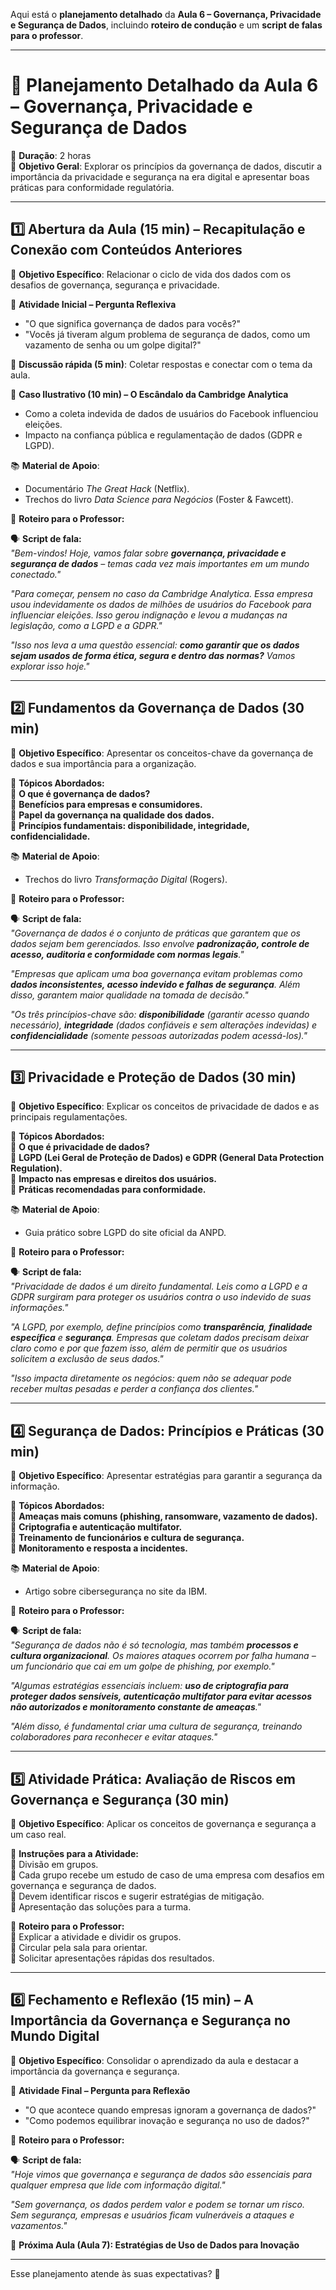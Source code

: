 Aqui está o **planejamento detalhado** da **Aula 6 – Governança, Privacidade e Segurança de Dados**, incluindo **roteiro de condução** e um **script de falas para o professor**.

---

# **📌 Planejamento Detalhado da Aula 6 – Governança, Privacidade e Segurança de Dados**

📅 **Duração**: 2 horas  
🎯 **Objetivo Geral**: Explorar os princípios da governança de dados, discutir a importância da privacidade e segurança na era digital e apresentar boas práticas para conformidade regulatória.

---

## **1️⃣ Abertura da Aula (15 min) – Recapitulação e Conexão com Conteúdos Anteriores**

🎯 **Objetivo Específico**: Relacionar o ciclo de vida dos dados com os desafios de governança, segurança e privacidade.

📌 **Atividade Inicial – Pergunta Reflexiva**

- "O que significa governança de dados para vocês?"
- "Vocês já tiveram algum problema de segurança de dados, como um vazamento de senha ou um golpe digital?"

📌 **Discussão rápida (5 min)**: Coletar respostas e conectar com o tema da aula.

📌 **Caso Ilustrativo (10 min) – O Escândalo da Cambridge Analytica**

- Como a coleta indevida de dados de usuários do Facebook influenciou eleições.
- Impacto na confiança pública e regulamentação de dados (GDPR e LGPD).

📚 **Material de Apoio**:

- Documentário _The Great Hack_ (Netflix).
- Trechos do livro _Data Science para Negócios_ (Foster & Fawcett).

📌 **Roteiro para o Professor:**

🗣 **Script de fala:**  
_"Bem-vindos! Hoje, vamos falar sobre **governança, privacidade e segurança de dados** – temas cada vez mais importantes em um mundo conectado."_

_"Para começar, pensem no caso da Cambridge Analytica. Essa empresa usou indevidamente os dados de milhões de usuários do Facebook para influenciar eleições. Isso gerou indignação e levou a mudanças na legislação, como a LGPD e a GDPR."_

_"Isso nos leva a uma questão essencial: **como garantir que os dados sejam usados de forma ética, segura e dentro das normas?** Vamos explorar isso hoje."_

---

## **2️⃣ Fundamentos da Governança de Dados (30 min)**

🎯 **Objetivo Específico**: Apresentar os conceitos-chave da governança de dados e sua importância para a organização.

📌 **Tópicos Abordados:**  
🔹 **O que é governança de dados?**  
🔹 **Benefícios para empresas e consumidores.**  
🔹 **Papel da governança na qualidade dos dados.**  
🔹 **Princípios fundamentais: disponibilidade, integridade, confidencialidade.**

📚 **Material de Apoio**:

- Trechos do livro _Transformação Digital_ (Rogers).

📌 **Roteiro para o Professor:**

🗣 **Script de fala:**  
_"Governança de dados é o conjunto de práticas que garantem que os dados sejam bem gerenciados. Isso envolve **padronização, controle de acesso, auditoria e conformidade com normas legais**."_

_"Empresas que aplicam uma boa governança evitam problemas como **dados inconsistentes, acesso indevido e falhas de segurança**. Além disso, garantem maior qualidade na tomada de decisão."_

_"Os três princípios-chave são: **disponibilidade** (garantir acesso quando necessário), **integridade** (dados confiáveis e sem alterações indevidas) e **confidencialidade** (somente pessoas autorizadas podem acessá-los)."_

---

## **3️⃣ Privacidade e Proteção de Dados (30 min)**

🎯 **Objetivo Específico**: Explicar os conceitos de privacidade de dados e as principais regulamentações.

📌 **Tópicos Abordados:**  
🔹 **O que é privacidade de dados?**  
🔹 **LGPD (Lei Geral de Proteção de Dados) e GDPR (General Data Protection Regulation).**  
🔹 **Impacto nas empresas e direitos dos usuários.**  
🔹 **Práticas recomendadas para conformidade.**

📚 **Material de Apoio**:

- Guia prático sobre LGPD do site oficial da ANPD.

📌 **Roteiro para o Professor:**

🗣 **Script de fala:**  
_"Privacidade de dados é um direito fundamental. Leis como a LGPD e a GDPR surgiram para proteger os usuários contra o uso indevido de suas informações."_

_"A LGPD, por exemplo, define princípios como **transparência**, **finalidade específica** e **segurança**. Empresas que coletam dados precisam deixar claro como e por que fazem isso, além de permitir que os usuários solicitem a exclusão de seus dados."_

_"Isso impacta diretamente os negócios: quem não se adequar pode receber multas pesadas e perder a confiança dos clientes."_

---

## **4️⃣ Segurança de Dados: Princípios e Práticas (30 min)**

🎯 **Objetivo Específico**: Apresentar estratégias para garantir a segurança da informação.

📌 **Tópicos Abordados:**  
🔹 **Ameaças mais comuns (phishing, ransomware, vazamento de dados).**  
🔹 **Criptografia e autenticação multifator.**  
🔹 **Treinamento de funcionários e cultura de segurança.**  
🔹 **Monitoramento e resposta a incidentes.**

📚 **Material de Apoio**:

- Artigo sobre cibersegurança no site da IBM.

📌 **Roteiro para o Professor:**

🗣 **Script de fala:**  
_"Segurança de dados não é só tecnologia, mas também **processos e cultura organizacional**. Os maiores ataques ocorrem por falha humana – um funcionário que cai em um golpe de phishing, por exemplo."_

_"Algumas estratégias essenciais incluem: **uso de criptografia para proteger dados sensíveis, autenticação multifator para evitar acessos não autorizados e monitoramento constante de ameaças**."_

_"Além disso, é fundamental criar uma cultura de segurança, treinando colaboradores para reconhecer e evitar ataques."_

---

## **5️⃣ Atividade Prática: Avaliação de Riscos em Governança e Segurança (30 min)**

🎯 **Objetivo Específico**: Aplicar os conceitos de governança e segurança a um caso real.

📌 **Instruções para a Atividade:**  
🔹 Divisão em grupos.  
🔹 Cada grupo recebe um estudo de caso de uma empresa com desafios em governança e segurança de dados.  
🔹 Devem identificar riscos e sugerir estratégias de mitigação.  
🔹 Apresentação das soluções para a turma.

📌 **Roteiro para o Professor:**  
🔹 Explicar a atividade e dividir os grupos.  
🔹 Circular pela sala para orientar.  
🔹 Solicitar apresentações rápidas dos resultados.

---

## **6️⃣ Fechamento e Reflexão (15 min) – A Importância da Governança e Segurança no Mundo Digital**

🎯 **Objetivo Específico**: Consolidar o aprendizado da aula e destacar a importância da governança e segurança.

📢 **Atividade Final – Pergunta para Reflexão**

- "O que acontece quando empresas ignoram a governança de dados?"
- "Como podemos equilibrar inovação e segurança no uso de dados?"

📌 **Roteiro para o Professor:**

🗣 **Script de fala:**  
_"Hoje vimos que governança e segurança de dados são essenciais para qualquer empresa que lide com informação digital."_

_"Sem governança, os dados perdem valor e podem se tornar um risco. Sem segurança, empresas e usuários ficam vulneráveis a ataques e vazamentos."_

📢 **Próxima Aula (Aula 7): Estratégias de Uso de Dados para Inovação**

---

Esse planejamento atende às suas expectativas? 🚀
